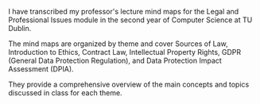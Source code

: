 I have transcribed my professor's lecture mind maps for the Legal and Professional Issues module in the second year of Computer Science at TU Dublin. 

The mind maps are organized by theme and cover Sources of Law, Introduction to Ethics, Contract Law, Intellectual Property Rights, GDPR (General Data Protection Regulation), and Data Protection Impact Assessment (DPIA). 

They provide a comprehensive overview of the main concepts and topics discussed in class for each theme.
